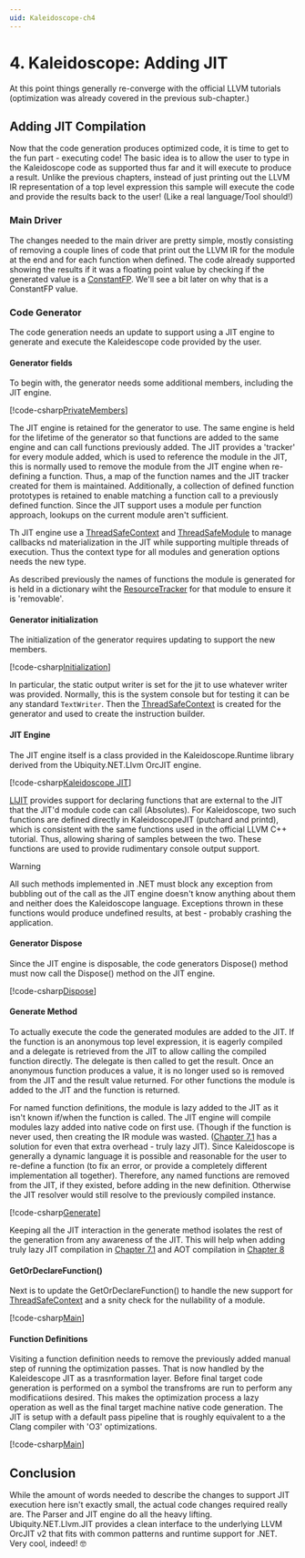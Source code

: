 ```yaml
---
uid: Kaleidoscope-ch4
---
```


# 4. Kaleidoscope: Adding JIT
At this point things generally re-converge with the official LLVM tutorials (optimization was
already covered in the previous sub-chapter.)

## Adding JIT Compilation
Now that the code generation produces optimized code, it is time to get to the fun part - executing code!
The basic idea is to allow the user to type in the Kaleidoscope code as supported thus far and it will
execute to produce a result. Unlike the previous chapters, instead of just printing out the LLVM IR
representation of a top level expression this sample will execute the code and provide the results back
to the user! (Like a real language/Tool should!)

### Main Driver
The changes needed to the main driver are pretty simple, mostly consisting of removing a couple lines of
code that print out the LLVM IR for the module at the end and for each function when defined. The code
already supported showing the results if it was a floating point value by checking if the generated value
is a [ConstantFP](xref:Ubiquity.NET.Llvm.Values.ConstantFP). We'll see a bit later on why that is a ConstantFP
value.

### Code Generator
The code generation needs an update to support using a JIT engine to generate and execute the Kaleidescope
code provided by the user.

#### Generator fields
To begin with, the generator needs some additional members, including the JIT engine.

[!code-csharp[PrivateMembers](CodeGenerator.cs#PrivateMembers)]

The JIT engine is retained for the generator to use. The same engine is held for the lifetime of the
generator so that functions are added to the same engine and can call functions previously added. The JIT
provides a 'tracker' for every module added, which is used to reference the module in the JIT, this is
normally used to remove the module from the JIT engine when re-defining a function. Thus, a map of the
function names and the JIT tracker created for them is maintained. Additionally, a collection of defined
function prototypes is retained to enable matching a function call to a previously defined function.
Since the JIT support uses a module per function approach, lookups on the current module aren't sufficient.

Th JIT engine use a [ThreadSafeContext](xref:Ubiquity.NET.Llvm.JIT.ThreadSafeContext) and
[ThreadSafeModule](xref:Ubiquity.NET.Llvm.JIT.ThreadSafeModule) to manage callbacks nd materialization in
the JIT while supporting multiple threads of execution. Thus the context type for all modules and generation
options needs the new type.

As described previously the names of functions the module is generated for is held in a dictionary wiht the
[ResourceTracker](xref:Ubiquity.NET.Llvm.JIT.ResourceTracker) for that module to ensure it is 'removable'.

#### Generator initialization
The initialization of the generator requires updating to support the new members.

[!code-csharp[Initialization](CodeGenerator.cs#Initialization)]

In particular, the static output writer is set for the jit to use whatever writer was provided. Normally,
this is the system console but for testing it can be any standard `TextWriter`. Then the 
[ThreadSafeContext](xref:Ubiquity.NET.Llvm.JIT.ThreadSafeContext) is created for the generator and used to
create the instruction builder.

#### JIT Engine
The JIT engine itself is a class provided in the Kaleidoscope.Runtime library derived from the Ubiquity.NET.Llvm
OrcJIT engine.

[!code-csharp[Kaleidoscope JIT](../../../Samples/Kaleidoscope/Kaleidoscope.Runtime/KaleidoscopeJIT.cs)]

[LlJIT](xref:Ubiquity.NET.Llvm.JIT.LlJit) provides support for declaring functions that are external to the JIT
that the JIT'd module code can call (Absolutes). For Kaleidoscope, two such functions are defined directly in
KaleidoscopeJIT (putchard and printd), which is consistent with the same functions used in the official
LLVM C++ tutorial. Thus, allowing sharing of samples between the two. These functions are used to provide
rudimentary console output support.

> [!WARNING]
> All such methods implemented in .NET must block any exception from bubbling out of the call as the JIT
> engine doesn't know anything about them and neither does the Kaleidoscope language. Exceptions thrown
> in these functions would produce undefined results, at best - probably crashing the application.


#### Generator Dispose
Since the JIT engine is disposable, the code generators Dispose() method must now call the
Dispose() method on the JIT engine.

[!code-csharp[Dispose](CodeGenerator.cs#Dispose)]

#### Generate Method
To actually execute the code the generated modules are added to the JIT. If the function is an anonymous top level
expression, it is eagerly compiled and a delegate is retrieved from the JIT to allow calling the compiled function
directly. The delegate is then called to get the result. Once an anonymous function produces a value, it is no
longer used so is removed from the JIT and the result value returned. For other functions the module is added to the
JIT and the function is returned.

For named function definitions, the module is lazy added to the JIT as it isn't known if/when the function is called.
The JIT engine will compile modules lazy added into native code on first use. (Though if the function is never used,
then creating the IR module was wasted. ([Chapter 7.1](xref:Kaleidoscope-ch7.1) has a solution for even that extra
overhead - truly lazy JIT). Since Kaleidoscope is generally a dynamic language it is possible and reasonable for the
user to re-define a function (to fix an error, or provide a completely different implementation all together). Therefore,
any named functions are removed from the JIT, if they existed, before adding in the new definition. Otherwise the JIT
resolver would still resolve to the previously compiled instance.

[!code-csharp[Generate](CodeGenerator.cs#Generate)]

Keeping all the JIT interaction in the generate method isolates the rest of the generation from any
awareness of the JIT. This will help when adding truly lazy JIT compilation in [Chapter 7.1](xref:Kaleidoscope-ch7.1)
and AOT compilation in [Chapter 8](xref:Kaleidoscope-ch8)

#### GetOrDeclareFunction()
Next is to update the GetOrDeclareFunction() to handle the new support for [ThreadSafeContext](xref:Ubiquity.NET.Llvm.JIT.ThreadSafeContext)
and a snity check for the nullability of a module. 

[!code-csharp[Main](CodeGenerator.cs#GetOrDeclareFunction)]

#### Function Definitions
Visiting a function definition needs to remove the previously added manual step of running the optimization
passes. That is now handled by the Kaleidescope JIT as a trasnformation layer. Before final target code generation
is performed on a symbol the transfroms are run to perform any modificatiions desired. This makes the optimization
process a lazy operation as well as the final target machine native code generation. The JIT is setup with a default
pass pipeline that is roughly equivalent to a the Clang compiler with 'O3' optimizations.

[!code-csharp[Main](CodeGenerator.cs#FunctionDefinition)]


## Conclusion
While the amount of words needed to describe the changes to support JIT execution here isn't exactly small, the
actual code changes required really are. The Parser and JIT engine do all the heavy lifting. Ubiquity.NET.Llvm.JIT
provides a clean interface to the underlying LLVM OrcJIT v2 that fits with common patterns and runtime support for
.NET. Very cool, indeed! :nerd_face:
